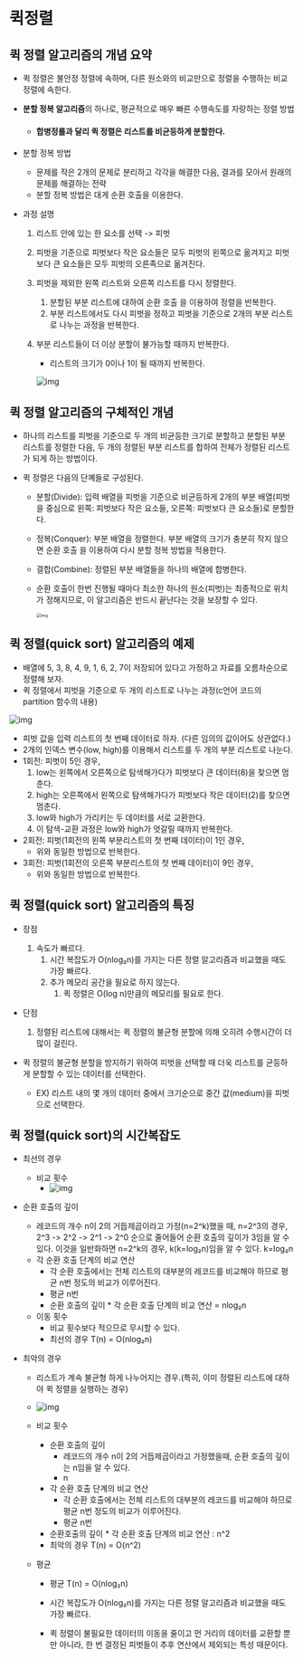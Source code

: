# 퀵정렬

## 퀵 정렬 알고리즘의 개념 요약

- 퀵 정렬은 불안정 정렬에 속하며, 다른 원소와의 비교만으로 정렬을 수행하는 비교 정렬에 속한다.

- **분할 정복 알고리즘**의 하나로, 평균적으로 매우 빠른 수행속도를 자랑하는 정렬 방법

  - #### 합병정룔과 달리 퀵 정렬은 리스트를 비균등하게 분할한다.

- 분할 정복 방법

  - 문제를 작은 2개의 문제로 분리하고 각각을 해결한 다음, 결과를 모아서 원래의 문제를 해결하는 전략
  - 분할 정복 방법은 대게 순환 호출을 이용한다.

- 과정 설명

  1. 리스트 안에 있는 한 요소를 선택 -> 피벗

  2. 피벗을 기준으로 피벗보다 작은 요소들은 모두 피벗의 왼쪽으로 옮겨지고 피벗보다 큰 요소들은 모두 피벗의 오른족으로 옮겨진다.

  3. 피벗을 제외한 왼쪽 리스트와 오른쪽 리스트를 다시 정렬한다.

     1. 분할된 부분 리스트에 대하여 순환 호출 을 이용하여 정렬을 반복한다.
     2. 부분 리스트에서도 다시 피벗을 정하고 피벗을 기준으로 2개의 부분 리스트로 나누는 과정을 반복한다.

  4. 부분 리스트들이 더 이상 분할이 불가능할 때까지 반복한다.

     - 리스트의 크기가 0이나 1이 될 때까지 반복한다.

     ![img](https://gmlwjd9405.github.io/images/algorithm-quick-sort/quick-sort-concepts.png)

     

## 퀵 정렬 알고리즘의 구체적인 개념

- 하나의 리스트를 피벗을 기준으로 두 개의 비균등한 크기로 분할하고 분할된 부분 리스트를 정렬한 다음, 두 개의 정렬된 부분 리스트를 합하여 전체가 정렬된 리스트가 되게 하는 방법이다.

- 퀵 정렬은 다음의 단꼐들로 구성된다.

  - 분할(Divide): 입력 배열을 피벗을 기준으로 비균등하게 2개의 부분 배열(피벗을 중심으로 왼쪽: 피벗보다 작은 요소들, 오른쪽: 피벗보다 큰 요소들)로 분할한다.

  - 정복(Conquer): 부분 배열을 정렬한다. 부분 배열의 크기가 충분히 작지 않으면 순환 호출 을 이용하여 다시 분할 정복 방법을 적용한다.

  - 결합(Combine): 정렬된 부분 배열들을 하나의 배열에 합병한다.

  - 순환 호출이 한번 진행될 때마다 최소한 하나의 원소(피벗)는 최종적으로 위치가 정해지므로, 이 알고리즘은 반드시 끝난다는 것을 보장할 수 있다.

    <img src="https://gmlwjd9405.github.io/images/algorithm-quick-sort/quick-sort.png" alt="img" style="zoom: 50%;" />

    

## 퀵 정렬(quick sort) 알고리즘의 예제

- 배열에 5, 3, 8, 4, 9, 1, 6, 2, 7이 저장되어 있다고 가정하고 자료를 오름차순으로 정렬해 보자.
- 퀵 정렬에서 피벗을 기준으로 두 개의 리스트로 나누는 과정(c언어 코드의 partition 함수의 내용)
  

![img](https://gmlwjd9405.github.io/images/algorithm-quick-sort/quick-sort2.png)

- 피벗 값을 입력 리스트의 첫 번째 데이터로 하자. (다른 임의의 값이어도 상관없다.)
- 2개의 인덱스 변수(low, high)를 이용해서 리스트를 두 개의 부분 리스트로 나눈다.
- 1회전: 피벗이 5인 경우,
  1. low는 왼쪽에서 오른쪽으로 탐색해가다가 피벗보다 큰 데이터(8)을 찾으면 멈춘다.
  2. high는 오른쪽에서 왼쪽으로 탐색해가다가 피벗보다 작은 데이터(2)를 찾으면 멈춘다.
  3. low와 high가 가리키는 두 데이터를 서로 교환한다.
  4. 이 탐색-교환 과정은 low와 high가 엇갈릴 때까지 반복한다.
- 2회전: 피벗(1회전의 왼쪽 부분리스트의 첫 번째 데이터)이 1인 경우,
  - 위와 동일한 방법으로 반복한다.
- 3회전: 피벗(1회전의 오른쪽 부분리스트의 첫 번째 데이터)이 9인 경우,
  - 위와 동일한 방법으로 반복한다.



## 퀵 정렬(quick sort) 알고리즘의 특징

- 장점

  1. 속도가 빠르다.
     1. 시간 복잡도가 O(nlog₂n)를 가지는 다른 정렬 알고리즘과 비교했을 때도 가장 빠르다.
     2. 추가 메모리 공간을 필요로 하지 않는다.
        1. 퀵 정렬은 O(log n)만큼의 메모리를 필요로 한다.

- 단점

  1. 정렬된 리스트에 대해서는 퀵 정렬의 불균형 분할에 의해 오히려 수행시간이 더 많이 걸린다.

  

- 퀵 정렬의 불균형 분할을 방지하기 위하여 피벗을 선택할 때 더욱 리스트를 균등하게 분할할 수 있는 데이터를 선택한다.

  - EX) 리스트 내의 몇 개의 데이터 중에서 크기순으로 중간 값(medium)을 피벗으로 선택한다.



## 퀵 정렬(quick sort)의 시간복잡도

- 최선의 경우

  - 비교 횟수
    - ![img](https://gmlwjd9405.github.io/images/algorithm-quick-sort/sort-time-complexity-etc1.png)

- 순환 호출의 깊이

  - 레코드의 개수 n이 2의 거듭제곱이라고 가정(n=2^k)했을 때, n=2^3의 경우, 2^3 -> 2^2 -> 2^1 -> 2^0 순으로 줄어들어 순환 호출의 깊이가 3임을 알 수 있다. 이것을 일반화하면 n=2^k의 경우, k(k=log₂n)임을 알 수 있다.
    k=log₂n
  - 각 순환 호출 단계의 비교 연산
    - 각 순환 호출에서는 전체 리스트의 대부분의 레코드를 비교해야 하므로 평균 n번 정도의 비교가 이루어진다.
    - 평균 n번
    - 순환 호출의 깊이 * 각 순환 호출 단계의 비교 연산 = nlog₂n
  - 이동 횟수
    - 비교 횟수보다 적으므로 무시할 수 있다.
    - 최선의 경우 T(n) = O(nlog₂n)

- 최악의 경우

  - 리스트가 계속 불균형 하게 나누어지는 경우.(특히, 이미 정렬된 리스트에 대하야 퀵 정렬을 실행하는 경우)

  - ![img](https://gmlwjd9405.github.io/images/algorithm-quick-sort/sort-time-complexity-etc2.png)

  - 비교 횟수

    - 순환 호출의 깊이
      - 레코드의 개수 n이 2의 거듭제곱이라고 가정했을때, 순환 호출의 깊이는 n임을 알 수 있다.
      - n
    - 각 순환 호출 단계의 비교 연산
      - 각 순환 호출에서는 전체 리스트의 대부분의 레코드를 비교해야 하므로 평균 n번 정도의 비교가 이루어진다.
      - 평균 n번
    - 순환호출의 깊이 * 각 순환 호출 단계의 비교 연산 : n^2
    - 최악의 경우 T(n) = O(n^2)

  - 평균

    - 평균 T(n) = O(nlog₂n)

    - 시간 복잡도가 O(nlog₂n)를 가지는 다른 정렬 알고리즘과 비교했을 때도 가장 빠르다.
    - 퀵 정렬이 불필요한 데이터의 이동을 줄이고 먼 거리의 데이터를 교환할 뿐만 아니라, 한 번 결정된 피벗들이 추후 연산에서 제외되는 특성 때문이다.

